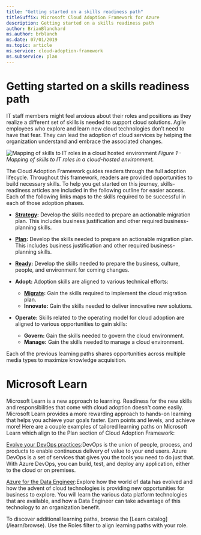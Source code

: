 ```yaml
---
title: "Getting started on a skills readiness path"
titleSuffix: Microsoft Cloud Adoption Framework for Azure
description: Getting started on a skills readiness path
author: BrianBlanchard
ms.author: brblanch
ms.date: 07/01/2019
ms.topic: article
ms.service: cloud-adoption-framework
ms.subservice: plan
---
```


# Getting started on a skills readiness path

IT staff members might feel anxious about their roles and positions as they realize a different set of skills is needed to support cloud solutions. Agile employees who explore and learn new cloud technologies don’t need to have that fear. They can lead the adoption of cloud services by helping the organization understand and embrace the associated changes.

![Mapping of skills to IT roles in a cloud hosted environment](../_images/skills-guidance.png)
*Figure 1 - Mapping of skills to IT roles in a cloud-hosted environment.*

The Cloud Adoption Framework guides readers through the full adoption lifecycle. Throughout this framework, readers are provided opportunities to build necessary skills. To help you get started on this journey, skills-readiness articles are included in the following outline for easier access. Each of the following links maps to the skills required to be successful in each of those adoption phases.

- **[Strategy](../strategy/suggested-skills.md):** Develop the skills needed to prepare an actionable migration plan. This includes business justification and other required business-planning skills.
- **[Plan](./suggested-skills.md):** Develop the skills needed to prepare an actionable migration plan. This includes business justification and other required business-planning skills.
- **[Ready](../ready/suggested-skills.md):** Develop the skills needed to prepare the business, culture, people, and environment for coming changes.

- **Adopt:** Adoption skills are aligned to various technical efforts:
  - **[Migrate](../migrate/expanded-scope/suggested-skills.md):** Gain the skills required to implement the cloud migration plan.
  - **Innovate:** Gain the skills needed to deliver innovative new solutions.

- **Operate:** Skills related to the operating model for cloud adoption are aligned to various opportunities to gain skills:
  - **Govern:** Gain the skills needed to govern the cloud environment.
  - **Manage:** Gain the skills needed to manage a cloud environment.

Each of the previous learning paths shares opportunities across multiple media types to maximize knowledge acquisition.

# Microsoft Learn

Microsoft Learn is a new approach to learning. Readiness for the new skills and responsibilities that come with cloud adoption doesn't come easily. Microsoft Learn provides a more rewarding approach to hands-on learning that helps you achieve your goals faster. Earn points and levels, and achieve more!
Here are a couple examples of tailored learning paths on Microsoft Learn which align to the Plan section of Cloud Adoption Framework:

[Evolve your DevOps practices](learn/paths/evolve-your-devops-practices/):DevOps is the union of people, process, and products to enable continuous delivery of value to your end users. Azure DevOps is a set of services that gives you the tools you need to do just that. With Azure DevOps, you can build, test, and deploy any application, either to the cloud or on premises.

[Azure for the Data Engineer](learn/paths/azure-for-the-data-engineer/):Explore how the world of data has evolved and how the advent of cloud technologies is providing new opportunities for business to explore. You will learn the various data platform technologies that are available, and how a Data Engineer can take advantage of this technology to an organization benefit.     

To discover additional learning paths, browse the [Learn catalog] (/learn/browse). Use the Roles filter to align learning paths with your role.





